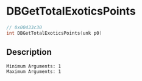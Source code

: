 # DBGetTotalExoticsPoints
```c
// 0x00433c30
int DBGetTotalExoticsPoints(unk p0)
```
## Description
```
Minimum Arguments: 1
Maximum Arguments: 1
```
